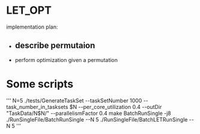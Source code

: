 # LET_OPT
implementation plan:
- describe permutaion
    - 
- perform optimization given a permutation


# Some scripts
'''
N=5
./tests/GenerateTaskSet --taskSetNumber 1000 --task_number_in_tasksets $N --per_core_utilization 0.4 --outDir "TaskData/N$N/" --parallelismFactor 0.4
make BatchRunSingle -j8
./RunSingleFile/BatchRunSingle --N 5
./RunSingleFile/BatchLETRunSingle --N 5
'''